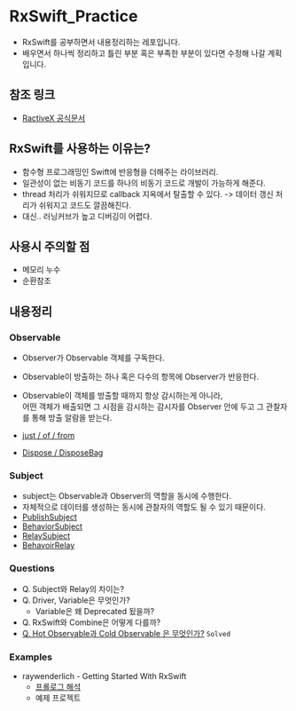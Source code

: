 # RxSwift_Practice
- RxSwift를 공부하면서 내용정리하는 레포입니다.
- 배우면서 하나씩 정리하고 틀린 부분 혹은 부족한 부분이 있다면 수정해 나갈 계획입니다.

## 참조 링크
- [RactiveX 공식문서](https://reactivex.io/documentation/ko/observable.html)

## RxSwift를 사용하는 이유는?
- 함수형 프로그래밍인 Swift에 반응형을 더해주는 라이브러리.
- 일관성이 없는 비동기 코드를 하나의 비동기 코드로 개발이 가능하게 해준다.
- thread 처리가 쉬워지므로 callback 지옥에서 탈출할 수 있다. -> 데이터 갱신 처리가 쉬워지고 코드도 깔끔해진다.
- 대신.. 러닝커브가 높고 디버깅이 어렵다.

## 사용시 주의할 점
- 메모리 누수
- 순환참조

## 내용정리

### Observable
- Observer가 Observable 객체를 구독한다.
- Observable이 방출하는 하나 혹은 다수의 항목에 Observer가 반응한다.
- Observable이 객체를 방출할 때까지 항상 감시하는게 아니라,  
  어떤 객체가 배출되면 그 시점을 감시하는 감시자를 Observer 안에 두고 그 관찰자를 통해 방출 알람을 받는다.

- [just / of / from ](ExampleSummary/Observable.md)
- [Dispose / DisposeBag](ExampleSummary/Dispose.md)


### Subject
- subject는 Observable과 Observer의 역할을 동시에 수행한다.
- 자체적으로 데이터를 생성하는 동시에 관찰자의 역할도 될 수 있기 때문이다.
- [PublishSubject](ExampleSummary/PublishSubject.md)
- [BehaviorSubject](ExampleSummary/BehaviorSubject.md)
- [RelaySubject](ExampleSummary/ReplaySubject.md)
- [BehavoirRelay](ExampleSummary/BehaviorRelay.md)

### Questions
- Q. Subject와 Relay의 차이는?
- Q. Driver, Variable은 무엇인가?
  - Variable은 왜 Deprecated 됬을까?
- Q. RxSwift와 Combine은 어떻게 다를까?
- [Q. Hot Observable과 Cold Observable 은 무엇인가?](ExampleSummary/HotAndColdObservable.md) `Solved`

### Examples
- raywenderlich - Getting Started With RxSwift
  - [프롤로그 해석](raywenderlichEx/getting_started_with_rxswift.md)
  - 예제 프로젝트

